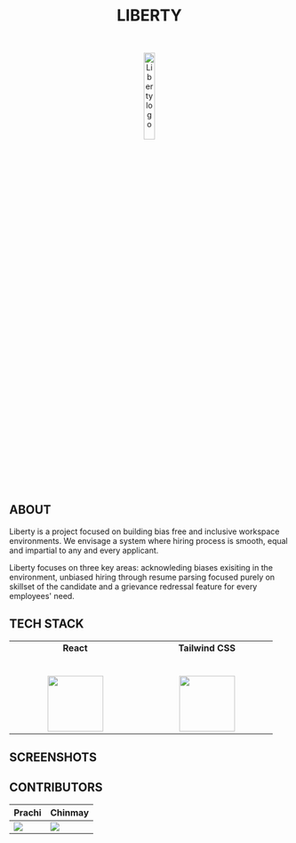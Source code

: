 <h1 align="center"> <b> LIBERTY </b> </h1>
 <br/>
<p align="center">
        <img width="20%" src="https://github.com/chinmaychahar/Hack-for-inclusion-Liberty/blob/master/images/logo.png" alt="Liberty logo">
</p>

## ABOUT
Liberty is a project focused on building bias free and inclusive workspace environments. We envisage a system where hiring process is smooth, equal and impartial to any and every applicant. 

Liberty focuses on three key areas: acknowleding biases exisiting in the environment, unbiased hiring through resume parsing focused purely on skillset of the candidate and a grievance redressal feature for every employees' need.

## TECH STACK

<table>
  <tbody>
    <tr valign="top">
      <td width="25%" align="center">
        <span><strong>React</strong></span><br><br><br>
        <img height="100px" src="https://upload.wikimedia.org/wikipedia/commons/thumb/a/a7/React-icon.svg/1280px-React-icon.svg.png">
      </td>
      <td width="25%" align="center">
	      <span><strong>Tailwind CSS</strong></span><br><br><br>
        <img height="100px" src="https://iconape.com/wp-content/files/an/351546/svg/tailwind-css-seeklogo.com.svg">
      </td>
     </tr>
  </tbody>
</table>

## SCREENSHOTS

## CONTRIBUTORS

Prachi| Chinmay| 
------------ | ------------- 
[![](https://github.com/saxenaprachi.png?size=90)](https://github.com/saxenaprachi) | [![](https://github.com/chinmaychahar.png?size=90)](https://github.com/chinmaychahar)

